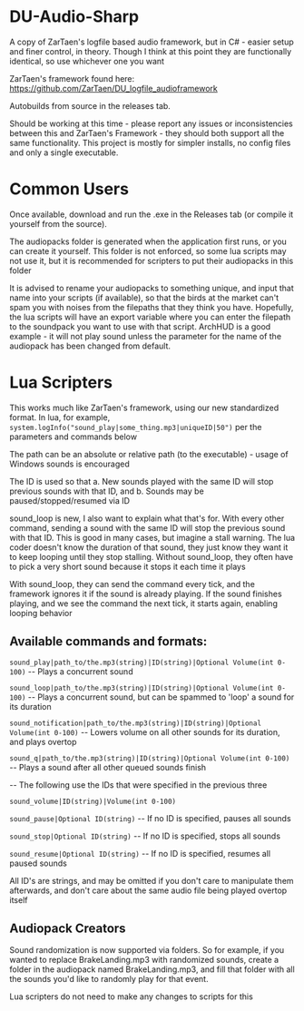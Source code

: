 # DU-Audio-Sharp
A copy of ZarTaen's logfile based audio framework, but in C# - easier setup and finer control, in theory.  Though I think at this point they are functionally identical, so use whichever one you want

ZarTaen's framework found here: https://github.com/ZarTaen/DU_logfile_audioframework


Autobuilds from source in the releases tab.

Should be working at this time - please report any issues or inconsistencies between this and ZarTaen's Framework - they should both support all the same functionality.  This project is mostly for simpler installs, no config files and only a single executable.

# Common Users
Once available, download and run the .exe in the Releases tab (or compile it yourself from the source).

The audiopacks folder is generated when the application first runs, or you can create it yourself.  This folder is not enforced, so some lua scripts may not use it, but it is recommended for scripters to put their audiopacks in this folder

It is advised to rename your audiopacks to something unique, and input that name into your scripts (if available), so that the birds at the market can't spam you with noises from the filepaths that they think you have.  Hopefully, the lua scripts will have an export variable where you can enter the filepath to the soundpack you want to use with that script.  ArchHUD is a good example - it will not play sound unless the parameter for the name of the audiopack has been changed from default.


# Lua Scripters
This works much like ZarTaen's framework, using our new standardized format.  In lua, for example, `system.logInfo("sound_play|some_thing.mp3|uniqueID|50")` per the parameters and commands below

The path can be an absolute or relative path (to the executable) - usage of Windows sounds is encouraged

The ID is used so that a. New sounds played with the same ID will stop previous sounds with that ID, and b. Sounds may be paused/stopped/resumed via ID


sound_loop is new, I also want to explain what that's for.  With every other command, sending a sound with the same ID will stop the previous sound with that ID.  This is good in many cases, but imagine a stall warning.  The lua coder doesn't know the duration of that sound, they just know they want it to keep looping until they stop stalling.  Without sound_loop, they often have to pick a very short sound because it stops it each time it plays

With sound_loop, they can send the command every tick, and the framework ignores it if the sound is already playing.  If the sound finishes playing, and we see the command the next tick, it starts again, enabling looping behavior

## Available commands and formats:

`sound_play|path_to/the.mp3(string)|ID(string)|Optional Volume(int 0-100)` -- Plays a concurrent sound

`sound_loop|path_to/the.mp3(string)|ID(string)|Optional Volume(int 0-100)` -- Plays a concurrent sound, but can be spammed to 'loop' a sound for its duration

`sound_notification|path_to/the.mp3(string)|ID(string)|Optional Volume(int 0-100)` -- Lowers volume on all other sounds for its duration, and plays overtop

`sound_q|path_to/the.mp3(string)|ID(string)|Optional Volume(int 0-100)` -- Plays a sound after all other queued sounds finish

-- The following use the IDs that were specified in the previous three

`sound_volume|ID(string)|Volume(int 0-100)`

`sound_pause|Optional ID(string)` -- If no ID is specified, pauses all sounds

`sound_stop|Optional ID(string)` -- If no ID is specified, stops all sounds

`sound_resume|Optional ID(string)` -- If no ID is specified, resumes all paused sounds


All ID's are strings, and may be omitted if you don't care to manipulate them afterwards, and don't care about the same audio file being played overtop itself

## Audiopack Creators
Sound randomization is now supported via folders.  So for example, if you wanted to replace BrakeLanding.mp3 with randomized sounds, create a folder in the audiopack named BrakeLanding.mp3, and fill that folder with all the sounds you'd like to randomly play for that event.

Lua scripters do not need to make any changes to scripts for this
